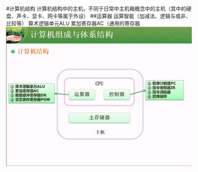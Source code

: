 #计算机结构
计算机结构中的主机，不同于日常中主机箱概念中的主机（其中的硬盘、声卡、显卡、网卡等属于外设）
##运算器
运算智能（加减法、逻辑与或非、比较等）
算术逻辑单元ALU
累加寄存器AC（通用的寄存器
![](/imgs/1.2.4-1计算机结构-主机.png)